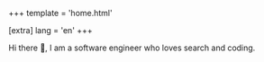 +++
template = 'home.html'

[extra]
lang = 'en'
+++

Hi there 👋, I am a software engineer who loves search and coding.
